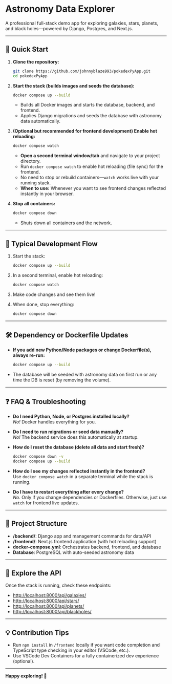 # Astronomy Data Explorer

A professional full-stack demo app for exploring galaxies, stars, planets, and black holes—powered by Django, Postgres, and Next.js.

---

## 🚀 Quick Start

1. **Clone the repository:**

    ```sh
    git clone https://github.com/johnnyblaze993/pokedexPyApp.git
    cd pokedexPyApp
    ```

2. **Start the stack (builds images and seeds the database):**

    ```sh
    docker compose up --build
    ```

    - Builds all Docker images and starts the database, backend, and frontend.
    - Applies Django migrations and seeds the database with astronomy data automatically.

3. **(Optional but recommended for frontend development) Enable hot reloading:**

    ```sh
    docker compose watch
    ```

    - **Open a second terminal window/tab** and navigate to your project directory.
    - Run `docker compose watch` to enable hot reloading (file sync) for the frontend.
    - No need to stop or rebuild containers—`watch` works live with your running stack.
    - **When to use:** Whenever you want to see frontend changes reflected instantly in your browser.

4. **Stop all containers:**

    ```sh
    docker compose down
    ```

    - Shuts down all containers and the network.

---

## 🔄 Typical Development Flow

1. Start the stack:

    ```sh
    docker compose up --build
    ```

2. In a second terminal, enable hot reloading:

    ```sh
    docker compose watch
    ```

3. Make code changes and see them live!
4. When done, stop everything:

    ```sh
    docker compose down
    ```

---

## 🛠️ Dependency or Dockerfile Updates

- **If you add new Python/Node packages or change Dockerfile(s), always re-run:**

    ```sh
    docker compose up --build
    ```

- The database will be seeded with astronomy data on first run or any time the DB is reset (by removing the volume).

---

## ❓ FAQ & Troubleshooting

- **Do I need Python, Node, or Postgres installed locally?**  
  _No!_ Docker handles everything for you.

- **Do I need to run migrations or seed data manually?**  
  _No!_ The backend service does this automatically at startup.

- **How do I reset the database (delete all data and start fresh)?**

    ```sh
    docker compose down -v
    docker compose up --build
    ```

- **How do I see my changes reflected instantly in the frontend?**  
  Use `docker compose watch` in a separate terminal while the stack is running.

- **Do I have to restart everything after every change?**  
  _No._ Only if you change dependencies or Dockerfiles. Otherwise, just use `watch` for frontend live updates.

---

## 📝 Project Structure

- **/backend/**: Django app and management commands for data/API
- **/frontend/**: Next.js frontend application (with hot reloading support)
- **docker-compose.yml**: Orchestrates backend, frontend, and database
- **Database**: PostgreSQL with auto-seeded astronomy data

---

## 🌌 Explore the API

Once the stack is running, check these endpoints:

- [http://localhost:8000/api/galaxies/](http://localhost:8000/api/galaxies/)
- [http://localhost:8000/api/stars/](http://localhost:8000/api/stars/)
- [http://localhost:8000/api/planets/](http://localhost:8000/api/planets/)
- [http://localhost:8000/api/blackholes/](http://localhost:8000/api/blackholes/)

---

## 💡 Contribution Tips

- Run `npm install` in `/frontend` locally if you want code completion and TypeScript type checking in your editor (VSCode, etc.).
- Use VSCode Dev Containers for a fully containerized dev experience (optional).

---

**Happy exploring! 🚀**
